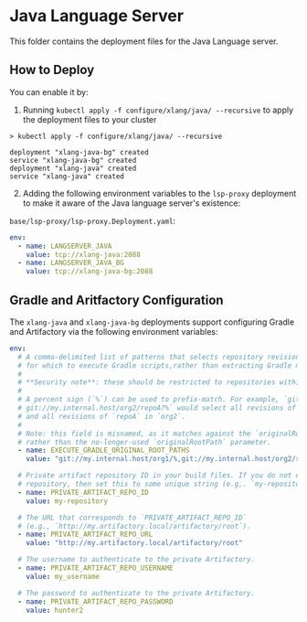 # Java Language Server

This folder contains the deployment files for the Java Language server.

## How to Deploy

You can enable it by:

1. Running `kubectl apply -f configure/xlang/java/ --recursive` to apply the deployment files to your cluster

```shell
> kubectl apply -f configure/xlang/java/ --recursive

deployment "xlang-java-bg" created
service "xlang-java-bg" created
deployment "xlang-java" created
service "xlang-java" created
```

2. Adding the following environment variables to the `lsp-proxy` deployment to make it aware of the
   Java language server's existence:

`base/lsp-proxy/lsp-proxy.Deployment.yaml`:

```yaml
env:
  - name: LANGSERVER_JAVA
    value: tcp://xlang-java:2088
  - name: LANGSERVER_JAVA_BG
    value: tcp://xlang-java-bg:2088
```

## Gradle and Aritfactory Configuration

The `xlang-java` and `xlang-java-bg` deployments support configuring Gradle and Artifactory via the following environment variables:

```yaml
env:
  # A comma-delimited list of patterns that selects repository revisions
  # for which to execute Gradle scripts,rather than extracting Gradle metadata statically.
  #
  # **Security note**: these should be restricted to repositories within your own organization.
  #
  # A percent sign (`%`) can be used to prefix-match. For example, `git://my.internal.host/org1/%
  # git://my.internal.host/org2/repoA?%` would select all revisions of all repositories in `org1`
  # and all revisions of `repoA` in `org2`.
  #
  # Note: this field is misnamed, as it matches against the `originalRootURI` LSP initialize parameter,
  # rather than the no-longer-used `originalRootPath` parameter.
  - name: EXECUTE_GRADLE_ORIGINAL_ROOT_PATHS
    value: "git://my.internal.host/org1/%,git://my.internal.host/org2/repoA?%"

  # Private artifact repository ID in your build files. If you do not explicitly include the private artifact
  # repository, then set this to some unique string (e.g,. `my-repository`).
  - name: PRIVATE_ARTIFACT_REPO_ID
    value: my-repository

  # The URL that corresponds to `PRIVATE_ARTIFACT_REPO_ID`
  # (e.g., `http://my.artifactory.local/artifactory/root`).
  - name: PRIVATE_ARTIFACT_REPO_URL
    value: "http://my.artifactory.local/artifactory/root"

  # The username to authenticate to the private Artifactory.
  - name: PRIVATE_ARTIFACT_REPO_USERNAME
    value: my_username

  # The password to authenticate to the private Artifactory.
  - name: PRIVATE_ARTIFACT_REPO_PASSWORD
    value: hunter2
```
